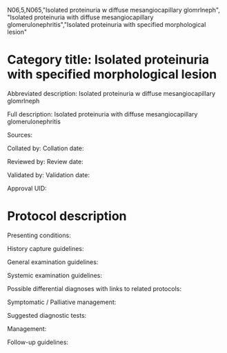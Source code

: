 N06,5,N065,"Isolated proteinuria w diffuse mesangiocapillary glomrlneph", "Isolated proteinuria with diffuse mesangiocapillary glomerulonephritis","Isolated proteinuria with specified morphological lesion"
# Category title: Isolated proteinuria with specified morphological lesion

Abbreviated description: Isolated proteinuria w diffuse mesangiocapillary glomrlneph

Full description: Isolated proteinuria with diffuse mesangiocapillary glomerulonephritis

Sources:

Collated by:
Collation date:

Reviewed by:
Review date:

Validated by:
Validation date:

Approval UID:

# Protocol description

Presenting conditions:

History capture guidelines:

General examination guidelines:

Systemic examination guidelines:

Possible differential diagnoses with links to related protocols:

Symptomatic / Palliative management:

Suggested diagnostic tests:

Management:

Follow-up guidelines:
